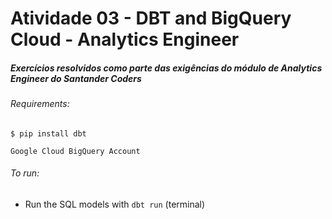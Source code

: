 # Atividade 03 - DBT and BigQuery Cloud - Analytics Engineer
##### Exercícios resolvidos como parte das exigências do módulo de Analytics Engineer do Santander Coders

###### Requirements:

```
$ pip install dbt
```
```
Google Cloud BigQuery Account
```

###### To run:
- Run the SQL models with ```dbt run``` (terminal)